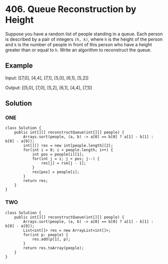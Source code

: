 # 406. Queue Reconstruction by Height

Suppose you have a random list of people standing in a queue. Each person is described by a pair of integers `(h, k)`, where `h` is the height of the person and `k` is the number of people in front of this person who have a height greater than or equal to `h`. Write an algorithm to reconstruct the queue.

## **Example**

Input: [[7,0], [4,4], [7,1], [5,0], [6,1], [5,2]]

Output: [[5,0], [7,0], [5,2], [6,1], [4,4], [7,1]]

## **Solution**

### ONE

    class Solution {
        public int[][] reconstructQueue(int[][] people) {
            Arrays.sort(people, (a, b) -> a[0] == b[0] ? a[1] - b[1] : b[0] - a[0]);
            int[][] res = new int[people.length][2];
            for(int i = 0; i < people.length; i++) {
                int pos = people[i][1];
                for(int j = i; j > pos; j--) {
                    res[j] = rse[j - 1];
                }
                res[pos] = people[i];
            }
            return res;
        }
    }

### TWO

    class Solution {
        public int[][] reconstructQueue(int[][] people) {
            Arrays.sort(people, (a, b) -> a[0] == b[0] ? a[1] - b[1] : b[0] - a[0]);
            List<int[]> res = new ArrayList<int[]>;
            for(int p: people) {
                res.add(p[1], p);
            }
            return res.toArray(people);
        }
    }
